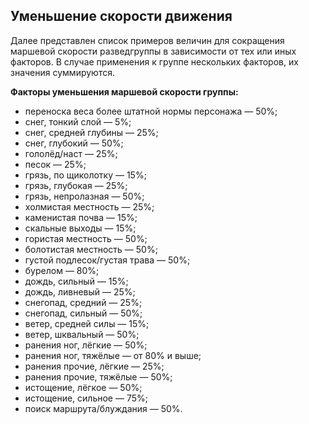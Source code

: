 ## Уменьшение скорости движения

Далее представлен список примеров величин для сокращения маршевой скорости разведгруппы в зависимости от тех или иных факторов. В случае применения к группе нескольких факторов, их значения суммируются.

**Факторы уменьшения маршевой скорости группы:**

- переноска веса более штатной нормы персонажа — 50%;
- снег, тонкий слой — 5%;
- снег, средней глубины — 25%;
- снег, глубокий — 50%;
- гололёд/наст — 25%;
- песок — 25%;
- грязь, по щиколотку — 15%;
- грязь, глубокая — 25%;
- грязь, непролазная — 50%;
- холмистая местность — 25%;
- каменистая почва — 15%;
- скальные выходы — 15%;
- гористая местность — 50%;
- болотистая местность — 50%;
- густой подлесок/густая трава — 50%;
- бурелом — 80%;
- дождь, сильный — 15%;
- дождь, ливневый — 25%;
- снегопад, средний — 25%;
- снегопад, сильный — 50%;
- ветер, средней силы — 15%;
- ветер, шквальный — 50%;
- ранения ног, лёгкие — 50%;
- ранения ног, тяжёлые — от 80% и выше;
- ранения прочие, лёгкие — 25%;
- ранения прочие, тяжёлые — 50%;
- истощение, лёгкое — 50%;
- истощение, сильное — 75%;
- поиск маршрута/блуждания — 50%.